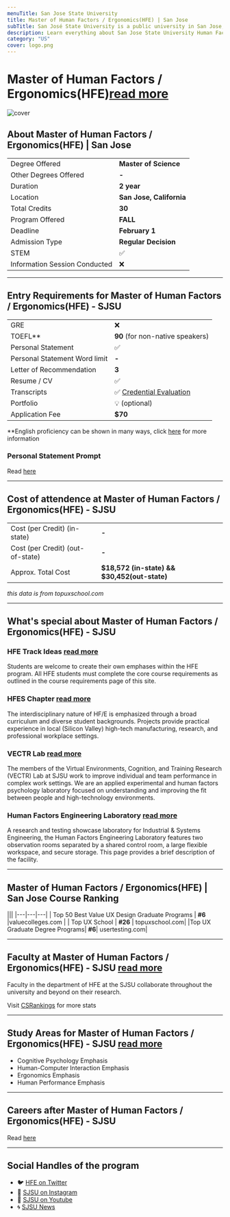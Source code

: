 ```yaml
---
menuTitle: San Jose State University
title: Master of Human Factors / Ergonomics(HFE) | San Jose
subTitle: San José State University is a public university in San Jose, California  
description: Learn everything about San Jose State University Human Factors and Ergonomics Master's interdisciplinary degree program. Pursue Human Factors / Physcology Masters Program in California, United States
category: "US"
cover: logo.png
---
```


# Master of Human Factors / Ergonomics(HFE)[read more](https://www.sjsu.edu/hfe/)
![cover](cover.jpg)

## About Master of Human Factors / Ergonomics(HFE) | San Jose
|    |   |
|---|---|
| Degree Offered |  **Master of Science** |
| Other Degrees Offered| **-**|
| Duration       | **2 year**                      |
| Location       | **San Jose, California**          |
| Total Credits  | **30**                           | 
| Program Offered| **FALL**|
|Deadline| **February 1**  |
|Admission Type| **Regular Decision** |
|STEM| ✅ |
|Information Session Conducted| ❌  |

---

## Entry Requirements for Master of Human Factors / Ergonomics(HFE) - SJSU
|   |   |
|---|---|
| GRE | ❌ |
| TOEFL**       | **90** (for non-native speakers)| TOEFL Code : **4687** | 
| Personal Statement       | ✅          |
|Personal Statement Word limit| **-** |
| Letter of Recommendation  | **3**                           | 
|Resume / CV|✅|
|Transcripts|✅ [Credential Evaluation](https://www.sjsu.edu/admissions/docs/Grad_Adm_Brochure_2020_electronic_9.5.19.pdf) |
|Portfolio|💡 (optional)  |
|Application Fee| **$70** |

**English proficiency can be shown in many ways, click [here](https://www.sjsu.edu/admissions/graduate/admission-requirements/test-requirements/index.php) for more information


### Personal Statement Prompt
Read [here](https://www.sjsu.edu/people/glenn.callaghan/grad_school/WRITING-A-STATEMENT-OF-PURPOSE.pdf)

---

## Cost of attendence at Master of Human Factors / Ergonomics(HFE) - SJSU
|   |   |
|---|---|
| Cost (per Credit) (in-state)      | **-**          |
| Cost (per Credit) (out-of-state)      | **-**      |
|Approx. Total Cost| **$18,572 (in-state) && $30,452(out-state)**|
*this data is from topuxschool.com*

---



## What's special about Master of Human Factors / Ergonomics(HFE) - SJSU

### HFE Track Ideas [read more](https://www.sjsu.edu/hfe/prospective-students/hfe-trackideas/)
Students are welcome to create their own emphases within the HFE program. All HFE students must complete the core course requirements as outlined in the course requirements page of this site. 


### HFES Chapter [read more](https://www.hfes.org/Resources/Graduate-Programs-Directory/San-Jose-State-University)
The interdisciplinary nature of HF/E is emphasized through a broad curriculum and diverse student backgrounds. Projects provide practical experience in local (Silicon Valley) high-tech manufacturing, research, and professional workplace settings. 

### VECTR Lab [read more](https://www.sjsu.edu/hfe/about/vectrlab/index.html)
The members of the Virtual Environments, Cognition, and Training Research (VECTR) Lab at SJSU work to improve individual and team performance in complex work settings. We are an applied experimental and human factors psychology laboratory focused on understanding and improving the fit between people and high-technology environments.  

### Human Factors Engineering Laboratory [read more](https://www.sjsu.edu/hfe/about/hfe-lab/index.html)
A research and testing showcase laboratory for Industrial & Systems Engineering, the Human Factors Engineering Laboratory features two observation rooms separated by a shared control room, a large flexible workspace, and secure storage. This page provides a brief description of the facility. 

---


## Master of Human Factors / Ergonomics(HFE) | San Jose Course Ranking
|||
|---|---|---|
| Top 50 Best Value UX Design Graduate Programs  | **#6**  |valuecolleges.com | 
| Top UX School      | **#26**      | topuxschool.com|
|Top UX Graduate Degree Programs| **#6**| usertesting.com|

---

## Faculty at Master of Human Factors / Ergonomics(HFE) - SJSU [read more](https://www.sjsu.edu/hfe/faculty/index.html) 
Faculty in the department of HFE at the SJSU collaborate throughout the university and beyond on their research.

Visit [CSRankings](http://csrankings.org/#/index?all&us) for more stats 

---

## Study Areas for Master of Human Factors / Ergonomics(HFE) - SJSU [read more](https://www.sjsu.edu/hfe/program/program-emphases/index.html)
* Cognitive Psychology Emphasis
* Human-Computer Interaction Emphasis
* Ergonomics Emphasis
* Human Performance Emphasis

---

## Careers after  Master of Human Factors / Ergonomics(HFE) - SJSU
Read [here](https://www.sjsu.edu/hfe/about/hfe-jobs/)


---
## Social Handles of the program

* 🐦  [HFE on Twitter ](https://twitter.com/sjsu_hfes?lang=en)  
* 💢  [SJSU on Instagram ](https://www.instagram.com/sjsu/?hl=en) 
* 🛑  [SJSU on Youtube](https://www.youtube.com/channel/UCkNINg_62AWtTJVjCTJ23Pg)
* 🌀  [SJSU News](https://www.sjsu.edu/hfe/about/sjsu-links/)














